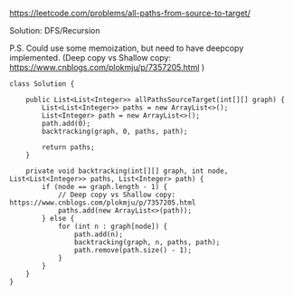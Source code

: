 https://leetcode.com/problems/all-paths-from-source-to-target/

Solution: DFS/Recursion

P.S. Could use some memoization, but need to have deepcopy implemented. (Deep copy vs Shallow copy: https://www.cnblogs.com/plokmju/p/7357205.html
)

```
class Solution {
    
    public List<List<Integer>> allPathsSourceTarget(int[][] graph) {
        List<List<Integer>> paths = new ArrayList<>();
        List<Integer> path = new ArrayList<>();
        path.add(0);
        backtracking(graph, 0, paths, path);
        
        return paths;
    }
    
    private void backtracking(int[][] graph, int node, List<List<Integer>> paths, List<Integer> path) {
        if (node == graph.length - 1) {
            // Deep copy vs Shallow copy: https://www.cnblogs.com/plokmju/p/7357205.html
            paths.add(new ArrayList<>(path));
        } else {
            for (int n : graph[node]) {
                path.add(n);
                backtracking(graph, n, paths, path);
                path.remove(path.size() - 1);
            }
        }
    }
}
```
